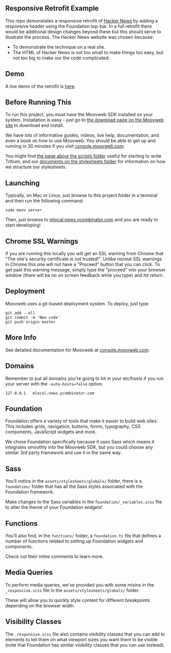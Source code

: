## Responsive Retrofit Example

This repo demonstates a responsive retrofit of [Hacker News](http://news.ycombinator.com) by adding a responsive header using the Foundation top-bar. In a full retrofit there would be additional design changes beyond these but this should serve to illustrate the process. The Hacker News website was chosen because:

- To demonstrate the technique on a real site.
- The HTML of Hacker News is not too small to make things too easy, but not too big to make our the code complicated.

## Demo

A live demo of the retrofit is [here](https://mishan-test211301.news.ycombinator.com.moovapp.com/).

## Before Running This

To run this project, you must have the Moovweb SDK installed on your system. Installation is easy - just go to [the download page on the Moovweb site](http://console.moovweb.com/download) to download and install.

We have lots of informative guides, videos, live help, documentation, and even a book on how to use Moovweb. You should be able to get up and running in 30 minutes if you visit [console.moovweb.com](http://console.moovweb.com).

You might find [the page about the scripts folder](http://console.moovweb.com/learn/reference/configuration/pages) useful for starting to write Tritium, and our [documents on the stylesheets folder](http://console.moovweb.com/learn/reference/configuration/stylesheet) for information on how we structure our stylesheets.

## Launching

Typically, on Mac or Linux, just browse to this project folder in a terminal and then run the following command:

    sudo moov server 


Then, just browse to [mlocal.news.ycombinator.com](http://mlocal.news.ycombinator.com) and you are ready to start developing!

## Chrome SSL Warnings

If you are running this locally you will get an SSL warning from Chrome that "The site's security certificate is not trusted!". Unlike normal SSL warnings in Chrome this one will not have a "Proceed" button that you can click. To get past this warning message, simply type the "proceed" into your browser window (there will be no on screen feedback while you type) and hit return.

## Deployment

Moovweb uses a git-based deployment system. To deploy, just type

    git add --all
    git commit -m 'New code'
    git push origin master

## More Info

See detailed documentation for Moovweb at [console.moovweb.com](http://console.moovweb.com).

## Domains
Remember to put all domains you're going to hit in your etc/hosts if you run your server with the `-auto-hosts=false` option.


    127.0.0.1   mlocal.news.ycombinator.com

## Foundation

Foundation offers a variety of tools that make it easier to build web sites. This includes grids, navigation, buttons, forms, typography, CSS components, JavaScript widgets and more.

We chose Foundation specifically because it uses Sass which means it integrates smoothly into the Moovweb SDK, but you could choose any similar 3rd party framework and use it in the same way.

## Sass

You’ll notice in the `assets/stylesheets/globals/` folder, there is a `foundation/` folder that has all the Sass styles associated with the Foundation framework.

Make changes to the Sass variables in the `foundation/_variables.scss` file to alter the theme of your Foundation widgets!

## Functions

You'll also find, in the `functions/` folder, a `foundation.ts` file that defines a number of functions related to setting up Foundation widgets and components.

Check out their inline comments to learn more.


## Media Queries

To perform media queries, we've provided you with some mixins in the `_responsive.scss` file in the `assets/stylesheets/globals/` folder.

These will allow you to quickly style content for different breakpoints depending on the browser width.

## Visibility Classes

The `_responsive.scss` file also contains visibility classes that you can add to elements to tell them on what viewport sizes you want them to be visible (note that Foundation has similar visibility classes that you can use instead).

